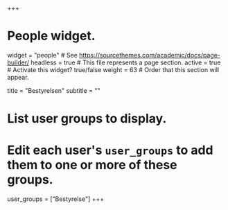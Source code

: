 +++
# People widget.
widget = "people"  # See https://sourcethemes.com/academic/docs/page-builder/
headless = true  # This file represents a page section.
active = true  # Activate this widget? true/false
weight = 63  # Order that this section will appear.

title = "Bestyrelsen"
subtitle = ""

# List user groups to display.
#   Edit each user's `user_groups` to add them to one or more of these groups.
user_groups = ["Bestyrelse"]
+++
